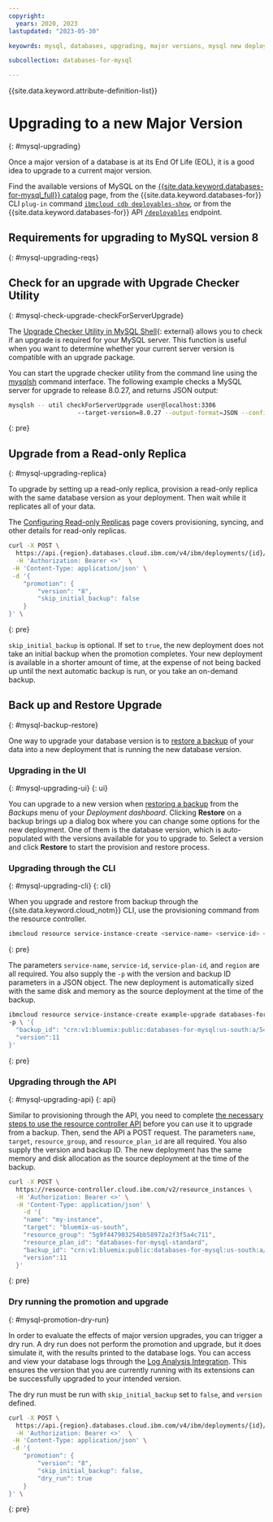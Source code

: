 ```yaml
---
copyright:
  years: 2020, 2023
lastupdated: "2023-05-30"

keyowrds: mysql, databases, upgrading, major versions, mysql new deployment, mysql database version, mysql major version

subcollection: databases-for-mysql

---
```


{{site.data.keyword.attribute-definition-list}}

# Upgrading to a new Major Version
{: #mysql-upgrading}

Once a major version of a database is at its End Of Life (EOL), it is a good idea to upgrade to a current major version. 

Find the available versions of MySQL on the [{{site.data.keyword.databases-for-mysql_full}} catalog](https://cloud.ibm.com/databases/databases-for-mysql/create) page, from the {{site.data.keyword.databases-for}} CLI `plug-in` command [`ibmcloud cdb deployables-show`](/docs/databases-cli-plugin?topic=databases-cli-plugin-cdb-reference#deployables-show), or from the {{site.data.keyword.databases-for}} API [`/deployables`](https://cloud.ibm.com/apidocs/cloud-databases-api#get-all-deployable-databases) endpoint.

## Requirements for upgrading to MySQL version 8
{: #mysql-upgrading-reqs}

## Check for an upgrade with Upgrade Checker Utility
{: #mysql-check-upgrade-checkForServerUpgrade}

The [Upgrade Checker Utility in MySQL Shell](https://dev.mysql.com/doc/mysql-shell/8.0/en/mysql-shell-utilities-upgrade.html){: external} allows you to check if an upgrade is required for your MySQL server. This function is useful when you want to determine whether your current server version is compatible with an upgrade package.

You can start the upgrade checker utility from the command line using the [mysqlsh](https://dev.mysql.com/doc/mysql-shell/8.0/en/mysqlsh.html) command interface. The following example checks a MySQL server for upgrade to release 8.0.27, and returns JSON output:
```sh
mysqlsh -- util checkForServerUpgrade user@localhost:3306 
                   --target-version=8.0.27 --output-format=JSON --config-path=/etc/mysql/my.cnf
```
{: pre}

## Upgrade from a Read-only Replica
{: #mysql-upgrading-replica}

To upgrade by setting up a read-only replica, provision a read-only replica with the same database version as your deployment. Then wait while it replicates all of your data.

The [Configuring Read-only Replicas](/docs/databases-for-mysql?topic=databases-for-mysql-read-replicas) page covers provisioning, syncing, and other details for read-only replicas.
```sh
curl -X POST \
  https://api.{region}.databases.cloud.ibm.com/v4/ibm/deployments/{id}/remotes/promotion \
  -H 'Authorization: Bearer <>'  \
 -H 'Content-Type: application/json' \
 -d '{
    "promotion": {
        "version": "8",
        "skip_initial_backup": false
    }
}' \
```
{: pre}

`skip_initial_backup` is optional. If set to `true`, the new deployment does not take an initial backup when the promotion completes. Your new deployment is available in a shorter amount of time, at the expense of not being backed up until the next automatic backup is run, or you take an on-demand backup.

## Back up and Restore Upgrade
{: #mysql-backup-restore}

One way to upgrade your database version is to [restore a backup](/docs/databases-for-postgresql?topic=cloud-databases-dashboard-backups#restoring-a-backup) of your data into a new deployment that is running the new database version.

### Upgrading in the UI
{: #mysql-upgrading-ui}
{: ui}

You can upgrade to a new version when [restoring a backup](/docs/databases-for-mysql?topic=databases-for-mysql-dashboard-backups) from the _Backups_ menu of your _Deployment dashboard_. Clicking **Restore** on a backup brings up a dialog box where you can change some options for the new deployment. One of them is the database version, which is auto-populated with the versions available for you to upgrade to. Select a version and click **Restore** to start the provision and restore process.

### Upgrading through the CLI
{: #mysql-upgrading-cli}
{: cli}

When you upgrade and restore from backup through the {{site.data.keyword.cloud_notm}} CLI, use the provisioning command from the resource controller.
```sh
ibmcloud resource service-instance-create <service-name> <service-id> <service-plan-id> <region>
```
{: pre}

The parameters `service-name`, `service-id`, `service-plan-id`, and `region` are all required. You also supply the `-p` with the version and backup ID parameters in a JSON object. The new deployment is automatically sized with the same disk and memory as the source deployment at the time of the backup.

```sh
ibmcloud resource service-instance-create example-upgrade databases-for-mysql standard us-south \
-p \ '{
  "backup_id": "crn:v1:bluemix:public:databases-for-mysql:us-south:a/54e8ffe85dcedf470db5b5ee6ac4a8d8:1b8f53db-fc2d-4e24-8470-f82b15c71717:backup:06392e97-df90-46d8-98e8-cb67e9e0a8e6",
  "version":11
}'
```
{: pre}

### Upgrading through the API
{: #mysql-upgrading-api}
{: api}

Similar to provisioning through the API, you need to complete [the necessary steps to use the resource controller API](https://cloud.ibm.com/apidocs/resource-controller/resource-controller#create-resource-instance) before you can use it to upgrade from a backup. Then, send the API a POST request. The parameters `name`, `target`, `resource_group`, and `resource_plan_id` are all required. You also supply the version and backup ID. The new deployment has the same memory and disk allocation as the source deployment at the time of the backup.
```sh
curl -X POST \
  https://resource-controller.cloud.ibm.com/v2/resource_instances \
  -H 'Authorization: Bearer <>' \
  -H 'Content-Type: application/json' \
    -d '{
    "name": "my-instance",
    "target": "bluemix-us-south",
    "resource_group": "5g9f447903254bb58972a2f3f5a4c711",
    "resource_plan_id": "databases-for-mysql-standard",
    "backup_id": "crn:v1:bluemix:public:databases-for-mysql:us-south:a/54e8ffe85dcedf470db5b5ee6ac4a8d8:1b8f53db-fc2d-4e24-8470-f82b15c71717:backup:06392e97-df90-46d8-98e8-cb67e9e0a8e6",
    "version":11
  }'
```
{: pre}

### Dry running the promotion and upgrade
{: #mysql-promotion-dry-run}

In order to evaluate the effects of major version upgrades, you can trigger a dry run. A dry run does not perform the promotion and upgrade, but it does simulate it, with the results printed to the database logs. You can access and view your database logs through the [Log Analysis Integration](/docs/databases-for-postgresql?topic=cloud-databases-logging). This ensures the version that you are currently running with its extensions can be successfully upgraded to your intended version.

The dry run must be run with `skip_initial_backup` set to `false`, and `version` defined.
```sh
curl -X POST \
  https://api.{region}.databases.cloud.ibm.com/v4/ibm/deployments/{id}/remotes/promotion \
  -H 'Authorization: Bearer <>'  \
 -H 'Content-Type: application/json' \
 -d '{
    "promotion": {
        "version": "8",
        "skip_initial_backup": false,
        "dry_run": true
    }
}' \
```
{: pre}
